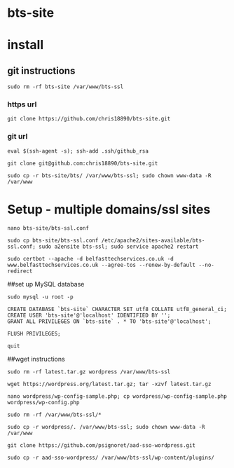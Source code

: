 bts-site
==============

# install

## git instructions

```
sudo rm -rf bts-site /var/www/bts-ssl
```

### https url

```
git clone https://github.com/chris18890/bts-site.git
```

### git url

```
eval $(ssh-agent -s); ssh-add .ssh/github_rsa

git clone git@github.com:chris18890/bts-site.git

sudo cp -r bts-site/bts/ /var/www/bts-ssl; sudo chown www-data -R /var/www
```

# Setup - multiple domains/ssl sites

```
nano bts-site/bts-ssl.conf

sudo cp bts-site/bts-ssl.conf /etc/apache2/sites-available/bts-ssl.conf; sudo a2ensite bts-ssl; sudo service apache2 restart

sudo certbot --apache -d belfasttechservices.co.uk -d www.belfasttechservices.co.uk --agree-tos --renew-by-default --no-redirect
```

##set up MySQL database

```
sudo mysql -u root -p

CREATE DATABASE `bts-site` CHARACTER SET utf8 COLLATE utf8_general_ci;
CREATE USER 'bts-site'@'localhost' IDENTIFIED BY '';
GRANT ALL PRIVILEGES ON `bts-site` . * TO 'bts-site'@'localhost';

FLUSH PRIVILEGES;

quit
```

##wget instructions

```
sudo rm -rf latest.tar.gz wordpress /var/www/bts-ssl

wget https://wordpress.org/latest.tar.gz; tar -xzvf latest.tar.gz

nano wordpress/wp-config-sample.php; cp wordpress/wp-config-sample.php wordpress/wp-config.php

sudo rm -rf /var/www/bts-ssl/*

sudo cp -r wordpress/. /var/www/bts-ssl; sudo chown www-data -R /var/www

git clone https://github.com/psignoret/aad-sso-wordpress.git

sudo cp -r aad-sso-wordpress/ /var/www/bts-ssl/wp-content/plugins/
```
